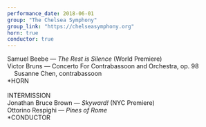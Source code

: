 ```yaml
---
performance_date: 2018-06-01
group: "The Chelsea Symphony"
group_link: "https://chelseasymphony.org"
horn: true
conductor: true
---
```

Samuel Beebe — _The Rest is Silence_ (World Premiere)<br/>
Victor Bruns — Concerto For Contrabassoon and Orchestra, op. 98<br/>
&nbsp;&nbsp;&nbsp;&nbsp;Susanne Chen, contrabassoon<br/>
*HORN<br/>
<br/>
INTERMISSION
<br/>
Jonathan Bruce Brown — _Skyward!_ (NYC Premiere)<br/>
Ottorino Respighi — _Pines of Rome_<br/>
*CONDUCTOR



